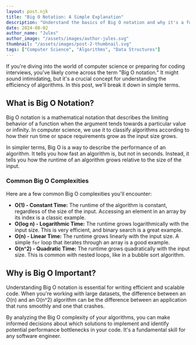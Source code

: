 ```yaml
---
layout: post.njk
title: "Big O Notation: A Simple Explanation"
description: "Understand the basics of Big O notation and why it's a fundamental concept for any aspiring software engineer."
date: 2024-08-02
author_name: "Jules"
author_image: "/assets/images/author-jules.svg"
thumbnail: "/assets/images/post-2-thumbnail.svg"
tags: ["Computer Science", "Algorithms", "Data Structures"]
---
```


If you're diving into the world of computer science or preparing for coding interviews, you've likely come across the term "Big O notation." It might sound intimidating, but it's a crucial concept for understanding the efficiency of algorithms. In this post, we'll break it down in simple terms.

## What is Big O Notation?

Big O notation is a mathematical notation that describes the limiting behavior of a function when the argument tends towards a particular value or infinity. In computer science, we use it to classify algorithms according to how their run time or space requirements grow as the input size grows.

In simpler terms, Big O is a way to describe the performance of an algorithm. It tells you how fast an algorithm is, but not in seconds. Instead, it tells you how the runtime of an algorithm grows relative to the size of the input.

### Common Big O Complexities

Here are a few common Big O complexities you'll encounter:

*   **O(1) - Constant Time:** The runtime of the algorithm is constant, regardless of the size of the input. Accessing an element in an array by its index is a classic example.
*   **O(log n) - Logarithmic Time:** The runtime grows logarithmically with the input size. This is very efficient, and binary search is a great example.
*   **O(n) - Linear Time:** The runtime grows linearly with the input size. A simple `for` loop that iterates through an array is a good example.
*   **O(n^2) - Quadratic Time:** The runtime grows quadratically with the input size. This is common with nested loops, like in a bubble sort algorithm.

## Why is Big O Important?

Understanding Big O notation is essential for writing efficient and scalable code. When you're working with large datasets, the difference between an O(n) and an O(n^2) algorithm can be the difference between an application that runs smoothly and one that crashes.

By analyzing the Big O complexity of your algorithms, you can make informed decisions about which solutions to implement and identify potential performance bottlenecks in your code. It's a fundamental skill for any software engineer.
